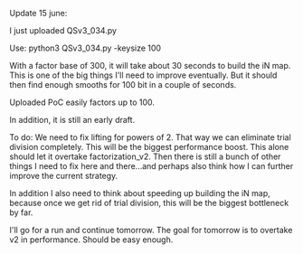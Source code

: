 Update 15 june:

I just uploaded QSv3_034.py

Use: python3 QSv3_034.py -keysize 100

With a factor base of 300, it will take about 30 seconds to build the iN map. This is one of the big things I'll need to improve eventually.
But it should then find enough smooths for 100 bit in a couple of seconds.

Uploaded PoC easily factors up to 100.

In addition, it is still an early draft.

To do: We need to fix lifting for powers of 2. That way we can eliminate trial division completely. This will be the biggest performance boost. This alone should let it overtake factorization_v2.
Then there is still a bunch of other things I need to fix here and there...and perhaps also think how I can further improve the current strategy.

In addition I also need to think about speeding up building the iN map, because once we get rid of trial division, this will be the biggest bottleneck by far.

I'll go for a run and continue tomorrow. The goal for tomorrow is to overtake v2 in performance. Should be easy enough.
